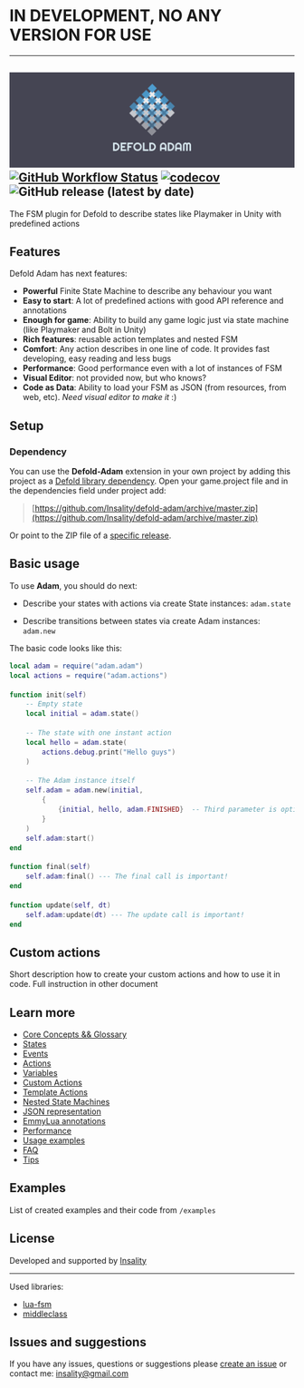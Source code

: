 
# IN DEVELOPMENT, NO ANY VERSION FOR USE
---

![](media/adam-logo.png)
[![GitHub Workflow Status](https://img.shields.io/github/workflow/status/insality/defold-adam/Run%20tests)](https://github.com/Insality/defold-adam/actions)
[![codecov](https://codecov.io/gh/Insality/defold-adam/branch/main/graph/badge.svg?token=VIN9pcSlpF)](https://codecov.io/gh/Insality/defold-adam)
![GitHub release (latest by date)](https://img.shields.io/github/v/release/insality/defold-adam)
---
The FSM plugin for Defold to describe states like Playmaker in Unity with predefined actions


## Features

Defold Adam has next features:

- **Powerful** Finite State Machine to describe any behaviour you want
- **Easy to start**: A lot of predefined actions with good API reference and annotations
- **Enough for game**: Ability to build any game logic just via state machine (like Playmaker and Bolt in Unity)
- **Rich features**: reusable action templates and nested FSM
- **Comfort**: Any action describes in one line of code. It provides fast developing, easy reading and less bugs
- **Performance**: Good performance even with a lot of instances of FSM
- **Visual Editor**: not provided now, but who knows?
- **Code as Data**: Ability to load your FSM as JSON (from resources, from web, etc). _Need visual editor to make it_ :)


## Setup

### Dependency

You can use the **Defold-Adam** extension in your own project by adding this project as a [Defold library dependency](https://www.defold.com/manuals/libraries/). Open your game.project file and in the dependencies field under project add:

> [https://github.com/Insality/defold-adam/archive/master.zip](https://github.com/Insality/defold-adam/archive/master.zip)

Or point to the ZIP file of a [specific release](https://github.com/Insality/defold-adam/releases).


## Basic usage

To use **Adam**, you should do next:

- Describe your states with actions via create State instances: `adam.state`

- Describe transitions between states via create Adam instances: `adam.new`

The basic code looks like this:
```lua
local adam = require("adam.adam")
local actions = require("adam.actions")

function init(self)
    -- Empty state
    local initial = adam.state()

    -- The state with one instant action
    local hello = adam.state(
        actions.debug.print("Hello guys")
    )

    -- The Adam instance itself
    self.adam = adam.new(initial,
        {
            {initial, hello, adam.FINISHED}  -- Third parameter is optional, it's adam.FINISHED by default
        }
    )
    self.adam:start()
end

function final(self)
	self.adam:final() --- The final call is important!
end

function update(self, dt)
	self.adam:update(dt) --- The update call is important!
end

```


## Custom actions

Short description how to create your custom actions and how to use it in code. Full instruction in other document


## Learn more

- [Core Concepts && Glossary](docs_md/01-core-concepts.md)
- [States](docs_md/02-states.md)
- [Events](docs_md/03-events.md)
- [Actions](docs_md/04-actions.md)
- [Variables](docs_md/05-variables.md)
- [Custom Actions](docs_md/06-custom-actions.md)
- [Template Actions](docs_md/07-template-actions.md)
- [Nested State Machines](docs_md/08-nested-fsm.md)
- [JSON representation](docs_md/09-json-format.md)
- [EmmyLua annotations](docs_md/10-emmylua.md)
- [Performance](docs_md/11-performance.md)
- [Usage examples](docs_md/12-examples.md)
- [FAQ](docs_md/13-faq.md)
- [Tips](docs_md/14-tips.md)


## Examples

List of created examples and their code from `/examples`


## License

Developed and supported by [Insality](https://github.com/Insality)

---

Used libraries:

- [lua-fsm](https://github.com/unindented/lua-fsm)
- [middleclass](https://github.com/kikito/middleclass)


## Issues and suggestions

If you have any issues, questions or suggestions please [create an issue](https://github.com/Insality/defold-adam/issues) or contact me: [insality@gmail.com](mailto:insality@gmail.com)

